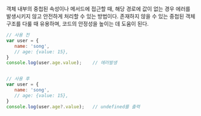 객체 내부의 중첩된 속성이나 메서드에 접근할 때, 해당 경로에 값이 없는 경우 에러를 발생시키지 않고 안전하게 처리할 수 있는 방법이다.
존재하지 않을 수 있는 중첩된 객체 구조를 다룰 때 유용하며, 코드의 안정성을 높이는 데 도움이 된다.

``` js
// 사용 전
var user = {
   name: 'song',
   // age: {value: 15},
}
console.log(user.age.value);	// 에러발생


// 사용 후
var user = {
   name: 'song',
   // age: {value: 15},
}
console.log(user.age?.value);	// undefined를 출력
```
